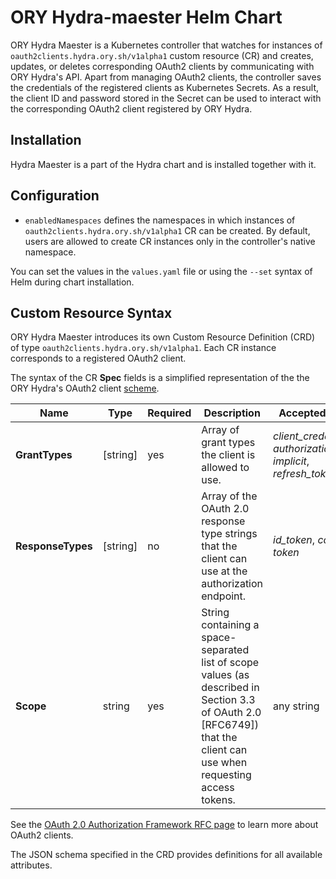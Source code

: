 # ORY Hydra-maester Helm Chart

ORY Hydra Maester is a Kubernetes controller that watches for instances of `oauth2clients.hydra.ory.sh/v1alpha1` custom resource (CR) and creates, updates, or deletes corresponding OAuth2 clients by communicating with ORY Hydra's API. Apart from managing OAuth2 clients, the controller saves the credentials of the registered clients as Kubernetes Secrets. As a result, the client ID and password stored in the Secret can be used to interact with the corresponding OAuth2 client registered by ORY Hydra.

## Installation

Hydra Maester is a part of the Hydra chart and is installed together with it.

## Configuration

- `enabledNamespaces` defines the namespaces in which instances of `oauth2clients.hydra.ory.sh/v1alpha1` CR can be created. By default, users are allowed to create CR instances only in the controller's native namespace.

You can set the values in the `values.yaml` file or using the `--set` syntax of Helm during chart installation.

## Custom Resource Syntax

ORY Hydra Maester introduces its own Custom Resource Definition (CRD) of type `oauth2clients.hydra.ory.sh/v1alpha1`. Each CR instance corresponds to a registered OAuth2 client.

The syntax of the CR **Spec** fields is a simplified representation of the the ORY Hydra's OAuth2 client [scheme](https://www.ory.sh/docs/hydra/sdk/api#schemaoauth2client).

| Name              | Type     | Required | Description | Accepted values |
|-------------------|----------|----------|-------------|-----------------|
| **GrantTypes**    | [string] | yes      | Array of grant types the client is allowed to use. | *client_credentials*, *authorization_code*, *implicit*, *refresh_token*
| **ResponseTypes** | [string] | no       | Array of the OAuth 2.0 response type strings that the client can use at the authorization endpoint. | *id_token*, *code*, *token*
| **Scope**         | string   | yes      | String containing a space-separated list of scope values (as described in Section 3.3 of OAuth 2.0 [RFC6749]) that the client can use when requesting access tokens. | any string |

See the [OAuth 2.0 Authorization Framework RFC page](https://tools.ietf.org/html/rfc6749) to learn more about OAuth2 clients.

The JSON schema specified in the CRD provides definitions for all available attributes.
